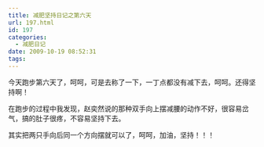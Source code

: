 ```yaml
---
title: 减肥坚持日记之第六天
url: 197.html
id: 197
categories:
  - 减肥日记
date: 2009-10-19 08:52:31
tags:
---
```


今天跑步第六天了，呵呵，可是去称了一下，一丁点都没有减下去，呵呵。还得坚持啊！  
  
在跑步的过程中我发现，赵奕然说的那种双手向上摆减腰的动作不好，很容易岔气，搞的肚子很疼，不容易坚持下去。  
  
其实把两只手向后同一个方向摆就可以了，呵呵，加油，坚持！！！